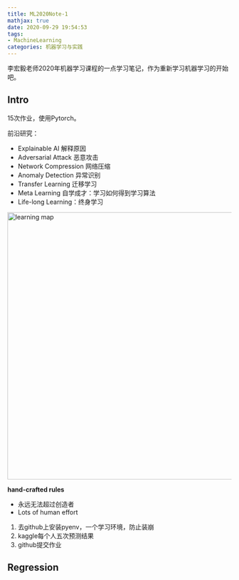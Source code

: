 ```yaml
---
title: ML2020Note-1
mathjax: true
date: 2020-09-29 19:54:53
tags:
- MachineLearning
categories: 机器学习与实践
---
```


李宏毅老师2020年机器学习课程的一点学习笔记，作为重新学习机器学习的开始吧。
<!-- more -->

## Intro

15次作业，使用Pytorch。

前沿研究：
- Explainable AI 解释原因
- Adversarial Attack 恶意攻击
- Network Compression 网络压缩
- Anomaly Detection 异常识别
- Transfer Learning 迁移学习
- Meta Learning 自学成才：学习如何得到学习算法
- Life-long Learning：终身学习

<img src='intro.PNG' width='600' title='learning map'>

**hand-crafted rules**
- 永远无法超过创造者
- Lots of human effort

1. 去github上安装pyenv，一个学习环境，防止装崩
2. kaggle每个人五次预测结果
3. github提交作业

## Regression


